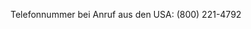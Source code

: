 <Token xmlns:xlink="http://www.w3.org/1999/xlink">Telefonnummer bei Anruf aus den USA: (800) 221-4792</Token>

<!--HONumber=May16_HO1-->


